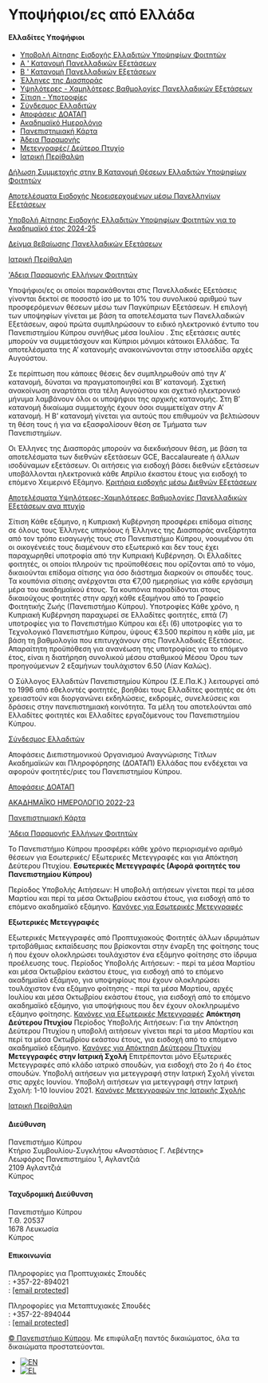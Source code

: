 # Υποψήφιοι/ες από Ελλάδα

#### Ελλαδίτες Υποψήφιοι

* [Υποβολή Αίτησης Εισδοχής Ελλαδιτών Υποψηφίων Φοιτητών](#tab-68153197053d2-1)
* [Α ' Κατανομή Πανελλαδικών Εξετάσεων](#tab-68153197053d2-2)
* [Β ' Κατανομή Πανελλαδικών Εξετάσεων](#tab-68153197053d2-3)
* [Έλληνες της Διασποράς](#tab-68153197053d2-4)
* [Υψηλότερες - Χαμηλότερες Βαθμολογίες Πανελλαδικών Εξετάσεων](#tab-68153197053d2-5)
* [Σίτιση - Υποτροφίες](#tab-68153197053d2-6)
* [Σύνδεσμος Ελλαδιτών](#tab-68153197053d2-7)
* [Αποφάσεις ΔΟΑΤΑΠ](#tab-68153197053d2-8)
* [Ακαδημαϊκό Ημερολόγιο](#tab-68153197053d2-9)
* [Πανεπιστημιακή Κάρτα](#tab-68153197053d2-10)
* [Άδεια Παραμονής](#tab-68153197053d2-11)
* [Μετεγγραφές/ Δεύτερο Πτυχίο](#tab-68153197053d2-12)
* [Ιατρική Περίθαλψη](#tab-68153197053d2-13)

[Δήλωση Συμμετοχής στην Β Κατανομή Θέσεων Ελλαδιτών Υποψηφίων Φοιτητών](https://www.ucy.ac.cy/aasw/wp-content/uploads/sites/35/2024/07/ΔΕΝ-ΕΙΝΑΙ-ΔΙΑΘΕΣΙΜΑ.pdf)

[Αποτελέσματα Εισδοχής Νεοεισερχομένων μέσω Πανελληνίων Εξετάσεων](https://www.ucy.ac.cy/aasw/wp-content/uploads/sites/35/2024/07/ΔΕΝ-ΕΙΝΑΙ-ΔΙΑΘΕΣΙΜΑ.pdf)

[Υποβολή Αίτησης Εισδοχής Ελλαδιτών Υποψηφίων Φοιτητών για το Ακαδημαϊκό έτος 2024-25](https://www.ucy.ac.cy/aasw/wp-content/uploads/sites/35/2024/04/Υποβολή-Αίτησης-για-Ελλαδίτες-Υποψηφίους-για-το-Ακαδημαϊκό-Έτος-2024-25-.pdf)

[Δείγμα βεβαίωσης Πανελλαδικών Εξετάσεων](https://www.ucy.ac.cy/aasw/wp-content/uploads/sites/35/2023/05/Sample-GR-exams.pdf)

[Ιατρική Περίθαλψη](https://www.ucy.ac.cy/aasw/wp-content/uploads/sites/35/2023/05/GR-medicalcare.pdf)

['Αδεια Παραμονής Ελλήνων Φοιτητών](https://www.ucy.ac.cy/aasw/wp-content/uploads/sites/35/2023/05/GR-permit.pdf)

Yποψήφιοι/ες οι οποίοι παρακάθονται στις Πανελλαδικές Εξετάσεις γίνονται δεκτοί σε ποσοστό ίσο με το 10% του συνολικού αριθμού των προσφερόμενων θέσεων μέσω των Παγκύπριων Εξετάσεων. Η επιλογή των υποψηφίων γίνεται με βάση τα αποτελέσματα των Πανελλαδικών Εξετάσεων, αφού πρώτα συμπληρώσουν το ειδικό ηλεκτρονικό έντυπο του Πανεπιστημίου Κύπρου συνήθως μέσα Ιουλίου . Στις εξετάσεις αυτές μπορούν να συμμετάσχουν και Κύπριοι μόνιμοι κάτοικοι Ελλάδας.
Τα αποτελέσματα της Α’ κατανομής ανακοινώνονται στην ιστοσελίδα αρχές Αυγούστου.

Σε περίπτωση που κάποιες θέσεις δεν συμπληρωθούν από την Α’ κατανομή, δύναται να πραγματοποιηθεί και Β’ κατανομή. Σχετική ανακοίνωση αναρτάται στα τέλη Αυγούστου και σχετικό ηλεκτρονικό μήνυμα λαμβάνουν όλοι οι υποψήφιοι της αρχικής κατανομής. Στη Β’ κατανομή δικαίωμα συμμετοχής έχουν όσοι συμμετείχαν στην Α’ κατανομή.
Η Β’ κατανομή γίνεται για αυτούς που επιθυμούν να βελτιώσουν τη θέση τους ή για να εξασφαλίσουν θέση σε Τμήματα των Πανεπιστημίων.

Οι Έλληνες της Διασποράς μπορούν να διεκδικήσουν θέση, με βάση τα αποτελέσματα των διεθνών εξετάσεων GCE, Baccalaureate ή άλλων ισοδύναμων εξετάσεων.
Οι αιτήσεις για εισδοχή βάσει διεθνών εξετάσεων υποβάλλονται ηλεκτρονικά κάθε Απρίλιο έκαστου έτους για εισδοχή το επόμενο Χειμερινό Εξάμηνο. 
[Κριτήρια εισδοχής μέσω Διεθνών Εξετάσεων](https://www.ucy.ac.cy/aasw/wp-content/uploads/sites/35/2022/09/Admission_Criteria_International-Examinations.pdf)

[Αποτελέσματα Υψηλότερες-Χαμηλότερες βαθμολογίες Πανελλαδικών Εξετάσεων ανα πτυχίο](https://www.ucy.ac.cy/aasw/wp-content/uploads/sites/35/2025/01/Psiloteres-xamiloteres-vathmologies-Panelinion-2023-_-2024-.pdf)

Σίτιση
Κάθε εξάμηνο, η Κυπριακή Κυβέρνηση προσφέρει επίδομα σίτισης σε όλους τους Έλληνες υπηκόους ή Έλληνες της Διασποράς ανεξάρτητα από τον τρόπο εισαγωγής τους στο Πανεπιστήμιο Κύπρου, νοουμένου ότι οι οικογένειές τους διαμένουν στο εξωτερικό και δεν τους έχει παραχωρηθεί υποτροφία από την Κυπριακή Κυβέρνηση. Οι Ελλαδίτες φοιτητές, οι οποίοι πληρούν τις προϋποθέσεις που ορίζονται από το νόμο, δικαιούνται επίδομα σίτισης για όσο διάστημα διαρκούν οι σπουδές τους. Τα κουπόνια σίτισης ανέρχονται στα €7,00 ημερησίως για κάθε εργάσιμη μέρα του ακαδημαϊκού έτους. Τα κουπόνια παραδίδονται στους δικαιούχους φοιτητές στην αρχή κάθε εξαμήνου από το Γραφείο Φοιτητικής Ζωής (Πανεπιστήμιο Κύπρου).
Υποτροφίες
Κάθε χρόνο, η Κυπριακή Κυβέρνηση παραχωρεί σε Ελλαδίτες φοιτητές, επτά (7) υποτροφίες για το Πανεπιστήμιο Κύπρου και έξι (6) υποτροφίες για το Τεχνολογικό Πανεπιστήμιο Κύπρου, ύψους €3.500 περίπου η κάθε µία, µε βάση τη βαθμολογία που επιτυγχάνουν στις Πανελλαδικές Εξετάσεις. Απαραίτητη προϋπόθεση για ανανέωση της υποτροφίας για το επόμενο έτος, είναι η διατήρηση συνολικού μέσου σταθμικού Μέσου Όρου των προηγούμενων 2 εξαμήνων τουλάχιστον 6.50 (Λίαν Καλώς).

Ο Σύλλογος Ελλαδιτών Πανεπιστημίου Κύπρου (Σ.Ε.Πα.Κ.) λειτουργεί από το 1996 από εθελοντές φοιτητές, βοηθάει τους Ελλαδίτες φοιτητές σε ότι χρειαστούν και διοργανώνει εκδηλώσεις, εκδρομές, συνελεύσεις και δράσεις στην πανεπιστημιακή κοινότητα. Τα μέλη του αποτελούνται από Ελλαδίτες φοιτητές και Ελλαδίτες εργαζόμενους του Πανεπιστημίου Κύπρου.  
  
[Σύνδεσμος Ελλαδιτών](https://www.ucy.ac.cy/aasw/wp-content/uploads/sites/35/2022/07/Sillogos_Elladiton.pdf)

Αποφάσεις Διεπιστημονικού Οργανισμού Αναγνώρισης Τίτλων Ακαδημαϊκών και Πληροφόρησης (ΔΟΑΤΑΠ) Ελλάδας που ενδέχεται να αφορούν φοιτητές/ριες του Πανεπιστημίου Κύπρου.  
  
[Αποφάσεις ΔΟΑΤΑΠ](https://www.ucy.ac.cy/aasw/wp-content/uploads/sites/35/2022/07/Apofaseis_DOATAP.pdf)

[ΑΚΑΔΗΜΑΪΚΟ ΗΜΕΡΟΛΟΓΙΟ 2022-23](https://www.ucy.ac.cy/aasw/wp-content/uploads/sites/35/2022/07/Calendar_Gr_web.pdf)

[Πανεπιστημιακή Κάρτα](https://www.ucy.ac.cy/aasw/wp-content/uploads/sites/35/2022/07/ΕΚΔΟΣΗ_ΚΑΡΤΑΣ__ΟΔΗΓΙΕΣ_ΠΡΟΣ_ΦΟΙΤΗΤΕΣ__ΦΟΙΤΗΤΡΙΕΣ_ΤΟΥ_Π.Κ_21.5.2019.pdf)

['Αδεια Παραμονής Ελλήνων Φοιτητών](https://www.ucy.ac.cy/aasw/wp-content/uploads/sites/35/2023/05/GR-permit.pdf)

Το Πανεπιστήμιο Κύπρου προσφέρει κάθε χρόνο περιορισμένο αριθμό θέσεων για Eσωτερικές/ Εξωτερικές Μετεγγραφές και για Απόκτηση Δεύτερου Πτυχίου.
**Εσωτερικές Μετεγγραφές (Αφορά φοιτητές του Πανεπιστημίου Κύπρου)** 

Περίοδος Υποβολής Αιτήσεων: Η υποβολή αιτήσεων γίνεται περί τα μέσα Μαρτίου και περί τα μέσα Οκτωβρίου εκάστου έτους, για εισδοχή από το επόμενο ακαδημαϊκό εξάμηνο.
[Κανόνες για Εσωτερικές Μετεγγραφές](https://www.ucy.ac.cy/aasw/wp-content/uploads/sites/35/2022/08/Kanones_Eswterikwn_Meteggrafwn.pdf)

**Εξωτερικές Μετεγγραφές** 

Εξωτερικές Μετεγγραφές από Προπτυχιακούς Φοιτητές άλλων ιδρυμάτων τριτοβάθμιας εκπαίδευσης που βρίσκονται στην έναρξη της φοίτησης τους ή που έχουν ολοκληρώσει τουλάχιστον ένα εξάμηνο φοίτησης στο ίδρυμα προέλευσης τους. Περίοδος Υποβολής Αιτήσεων: - περί τα μέσα Μαρτίου και μέσα Οκτωβρίου εκάστου έτους, για εισδοχή από το επόμενο ακαδημαϊκό εξάμηνο, για υποψηφίους που έχουν ολοκληρώσει τουλάχιστον ένα εξάμηνο φοίτησης - περί τα μέσα Μαρτίου, αρχές Ιουλίου και μέσα Οκτωβρίου εκάστου έτους, για εισδοχή από το επόμενο ακαδημαϊκό εξάμηνο, για υποψήφιους που δεν έχουν ολοκληρωμένο εξάμηνο φοίτησης. 
[Κανόνες για Εξωτερικές Μετεγγραφές](https://www.ucy.ac.cy/aasw/wp-content/uploads/sites/35/2022/08/Kanones_Eksoterikwn_Meteggrafwn_EE19-20.pdf)
**Απόκτηση Δεύτερου Πτυχίου** 
Περίοδος Υποβολής Αιτήσεων: Για την Απόκτηση Δεύτερου Πτυχίου η υποβολή αιτήσεων γίνεται περί τα μέσα Μαρτίου και περί τα μέσα Οκτωβρίου εκάστου έτους, για εισδοχή από το επόμενο ακαδημαϊκό εξάμηνο. 
[Κανόνες για Απόκτηση Δεύτερου Πτυχίου](https://www.ucy.ac.cy/aasw/wp-content/uploads/sites/35/2022/08/Kanones_gia_Apoktisi_Defterou_Ptixiou_UCY.pdf)
**Μετεγγραφές στην Ιατρική Σχολή** 
Επιτρέπονται μόνο Εξωτερικές Μετεγγραφές από κλάδο ιατρικό σπουδών, για εισδοχή στο 2ο ή 4ο έτος σπουδών. Yποβολή αιτήσεων για μετεγγραφή στην Ιατρική Σχολή γίνεται στις αρχές Ιουνίου. 
Yποβολή αιτήσεων για μετεγγραφή στην Ιατρική Σχολή: 1-10 Ιουνίου 2021. 
[Κανόνες Μετεγγραφών της Ιατρικής Σχολής](https://www.ucy.ac.cy/medical/external-transfers-2/?lang=el)

[Ιατρική Περίθαλψη](https://www.ucy.ac.cy/aasw/wp-content/uploads/sites/35/2023/05/GR-medicalcare.pdf)

#### Διεύθυνση

Πανεπιστήμιο Κύπρου  
Κτήριο Συμβουλίου-Συγκλήτου «Αναστάσιος Γ. Λεβέντης»  
Λεωφόρος Πανεπιστημίου 1, Αγλαντζιά  
2109 Αγλαντζιά  
Κύπρος

#### Ταχυδρομική Διεύθυνση

Πανεπιστήμιο Κύπρου  
Τ.Θ. 20537  
1678 Λευκωσία  
Κύπρος

#### Επικοινωνία

Πληροφορίες για Προπτυχιακές Σπουδές  
 : +357-22-894021  
 : [[email protected]](/cdn-cgi/l/email-protection)  
  
Πληροφορίες για Μεταπτυχιακές Σπουδές  
 : +357-22-894044  
 : [[email protected]](/cdn-cgi/l/email-protection)

[©  Πανεπιστήμιο Κύπρου](https://www.ucy.ac.cy). Με επιφύλαξη παντός δικαιώματος, όλα τα δικαιώματα προστατεύονται.

* [![EN](https://www.ucy.ac.cy/aasw/wp-content/plugins/sitepress-multilingual-cms/res/flags/en.png)](https://www.ucy.ac.cy/aasw/studies/undergraduate-studies/candidates-from-greece/?lang=en)
* [![EL](https://www.ucy.ac.cy/aasw/wp-content/plugins/sitepress-multilingual-cms/res/flags/el.png)](https://www.ucy.ac.cy/aasw/studies/undergraduate-studies/upopsifioi-apo-ellada/)